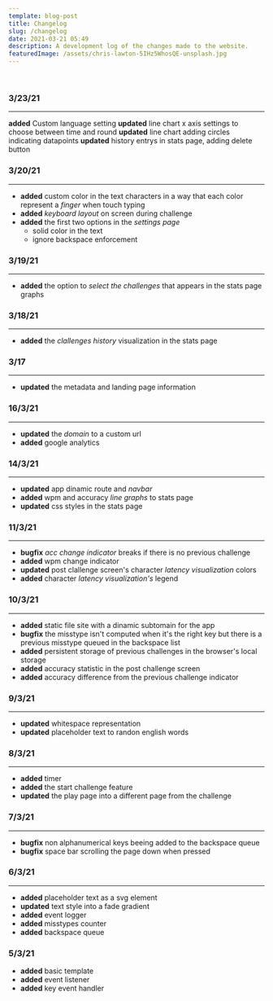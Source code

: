 ```yaml
---
template: blog-post
title: Changelog
slug: /changelog
date: 2021-03-21 05:49
description: A development log of the changes made to the website.
featuredImage: /assets/chris-lawton-5IHz5WhosQE-unsplash.jpg
---
```


 
 <br/>

### 3/23/21

---

**added** Custom language setting
**updated** line chart x axis settings to choose between time and round
**updated** line chart adding circles indicating datapoints
**updated** history entrys in stats page, adding delete button


### 3/20/21

 ---

- **added** custom color in the text characters in a way that each color represent a *finger* when touch typing
- **added** *keyboard layout* on screen during challenge
- **added** the first two options in the *settings page*
  - solid color in the text
  - ignore backspace enforcement

### 3/19/21

---

- **added** the option to *select the challenges* that appears in the stats page graphs

### 3/18/21

---

- **added** the *clallenges history* visualization in the stats page 

### 3/17

---

- **updated** the metadata and landing page information
  
### 16/3/21

---

- **updated** the *domain* to a custom url  
- **added** google analytics  

### 14/3/21

---

- **updated** app dinamic route and *navbar*  
- **added** wpm and accuracy *line graphs* to stats page  
- **updated** css styles in the stats page  

### 11/3/21

---

- **bugfix** *acc change indicator* breaks if there is no previous challenge
- **added** wpm change indicator
- **updated** post clallenge screen's character *latency visualization* colors 
- **added** character *latency visualization's* legend

### 10/3/21

---

- **added** static file site with a dinamic subtomain for the app
- **bugfix** the misstype isn't computed when it's the right key but there is a previous misstype queued in the backspace list
- **added** persistent storage of previous challenges in the browser's local storage
- **added** accuracy statistic in the post challenge screen
- **added** accuracy difference from the previous challenge indicator

### 9/3/21

---

- **updated** whitespace representation
- **updated** placeholder text to randon english words

### 8/3/21

---

- **added** timer
- **added** the start challenge feature
- **updated** the play page into a different page from the challenge

### 7/3/21

---

- **bugfix** non alphanumerical keys beeing added to the backspace queue
- **bugfix** space bar scrolling the page down when pressed

### 6/3/21

---

- **added** placeholder text as a svg element
- **updated** text style into a fade gradient
- **added** event logger
- **added** misstypes counter
- **added** backspace queue

### 5/3/21

- **added** basic template
- **added** event listener
- **added** key event handler